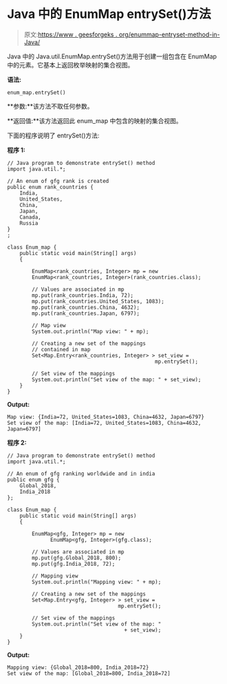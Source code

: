 # Java 中的 EnumMap entrySet()方法

> 原文:[https://www . geesforgeks . org/enummap-entryset-method-in-Java/](https://www.geeksforgeeks.org/enummap-entryset-method-in-java/)

Java 中的 Java.util.EnumMap.entrySet()方法用于创建一组包含在 EnumMap 中的元素。它基本上返回枚举映射的集合视图。

**语法:**

```
enum_map.entrySet()
```

**参数:**该方法不取任何参数。

**返回值:**该方法返回此 enum_map 中包含的映射的集合视图。

下面的程序说明了 entrySet()方法:

**程序 1:**

```
// Java program to demonstrate entrySet() method
import java.util.*;

// An enum of gfg rank is created
public enum rank_countries {
    India,
    United_States,
    China,
    Japan,
    Canada,
    Russia
}
;

class Enum_map {
    public static void main(String[] args)
    {

        EnumMap<rank_countries, Integer> mp = new 
        EnumMap<rank_countries, Integer>(rank_countries.class);

        // Values are associated in mp
        mp.put(rank_countries.India, 72);
        mp.put(rank_countries.United_States, 1083);
        mp.put(rank_countries.China, 4632);
        mp.put(rank_countries.Japan, 6797);

        // Map view
        System.out.println("Map view: " + mp);

        // Creating a new set of the mappings
        // contained in map
        Set<Map.Entry<rank_countries, Integer> > set_view = 
                                                mp.entrySet();

        // Set view of the mappings
        System.out.println("Set view of the map: " + set_view);
    }
}
```

**Output:**

```
Map view: {India=72, United_States=1083, China=4632, Japan=6797}
Set view of the map: [India=72, United_States=1083, China=4632, Japan=6797]

```

**程序 2:**

```
// Java program to demonstrate entrySet() method
import java.util.*;

// An enum of gfg ranking worldwide and in india
public enum gfg {
    Global_2018,
    India_2018
};

class Enum_map {
    public static void main(String[] args)
    {

        EnumMap<gfg, Integer> mp = new 
              EnumMap<gfg, Integer>(gfg.class);

        // Values are associated in mp
        mp.put(gfg.Global_2018, 800);
        mp.put(gfg.India_2018, 72);

        // Mapping view
        System.out.println("Mapping view: " + mp);

        // Creating a new set of the mappings 
        Set<Map.Entry<gfg, Integer> > set_view = 
                                    mp.entrySet();

        // Set view of the mappings
        System.out.println("Set view of the map: "
                                      + set_view);
    }
}
```

**Output:**

```
Mapping view: {Global_2018=800, India_2018=72}
Set view of the map: [Global_2018=800, India_2018=72]

```